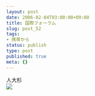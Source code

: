 ```yaml
---
layout: post
date: 2006-02-04T03:00:00+09:00
title: 国際フォーラム
slug: post_52
tags:
- 携帯から
status: publish
type: post
published: true
meta: {}
---
```

<div class="caption">人大杉
</div>
<div class="photo"><img src="/images/uploads/blog-photo-1139036815.03-0.jpg" /></div>

